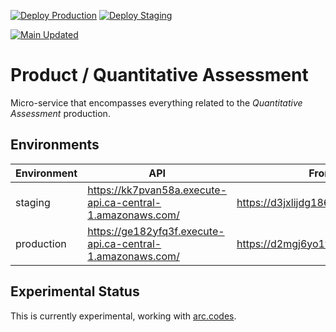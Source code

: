 [![Deploy Production](https://github.com/kira/product-quantitative-assessment/actions/workflows/deploy-production.yml/badge.svg)](https://github.com/kira/product-quantitative-assessment/actions/workflows/deploy-production.yml)
[![Deploy Staging](https://github.com/kira/product-quantitative-assessment/actions/workflows/deploy-staging.yml/badge.svg)](https://github.com/kira/product-quantitative-assessment/actions/workflows/deploy-staging.yml)

[![Main Updated](https://github.com/kira/product-quantitative-assessment/actions/workflows/main-updated.yml/badge.svg)](https://github.com/kira/product-quantitative-assessment/actions/workflows/main-updated.yml)

# Product / Quantitative Assessment

Micro-service that encompasses everything related to the _Quantitative Assessment_ production.

## Environments

| Environment | API                                                        | Frontend                               |
| ----------- | ---------------------------------------------------------- | -------------------------------------- |
| staging     | https://kk7pvan58a.execute-api.ca-central-1.amazonaws.com/ | https://d3jxlijdg1866u.cloudfront.net/ |
| production  | https://ge182yfq3f.execute-api.ca-central-1.amazonaws.com/ | https://d2mgj6yo1vbtgb.cloudfront.net/ |

## Experimental Status

This is currently experimental, working with [arc.codes](https://arc.codes/).
